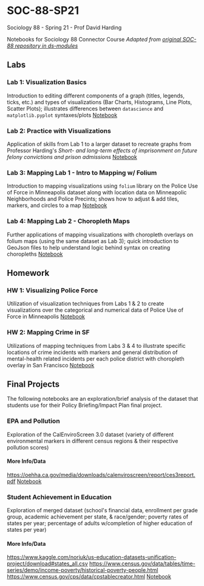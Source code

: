 # SOC-88-SP21
Sociology 88 - Spring 21 - Prof David Harding

Notebooks for Sociology 88 Connector Course
*Adapted from [original SOC-88 repository in ds-modules](https://github.com/ds-modules/SOC-88)* 

## Labs

### Lab 1: Visualization Basics

Introduction to editing different components of a graph (titles, legends, ticks, etc.) and types of visualizations (Bar Charts, Histograms, Line Plots, Scatter Plots); illustrates differences between `datascience` and `matplotlib.pyplot` syntaxes/plots
[Notebook](Intro_to_Visualizations.ipynb)

### Lab 2: Practice with Visualizations

Application of skills from Lab 1 to a larger dataset to recreate graphs from Professor Harding's *Short- and long-term effects of imprisonment on future felony convictions and prison admissions*
[Notebook](Practice_with_Visualizations.ipynb)

### Lab 3: Mapping Lab 1 - Intro to Mapping w/ Folium

Introduction to mapping visualizations using `folium` library on the Police Use of Force in Minneapolis dataset along with location data on Minneapolic Neighborhoods and Police Precints; shows how to adjust & add tiles, markers, and circles to a map
[Notebook](Mapping_Lab_1.ipynb)

### Lab 4: Mapping Lab 2 - Choropleth Maps

Further applications of mapping visualizations with choropleth overlays on folium maps (using the same dataset as Lab 3); quick introduction to GeoJson files to help understand logic behind syntax on creating choropleths
[Notebook](Mapping_Lab_2.ipynb)

## Homework

### HW 1: Visualizing Police Force

Utilization of visualization techniques from Labs 1 & 2 to create visualizations over the categorical and numerical data of Police Use of Force in Minneapolis
[Notebook](Police_Incidents_HW.ipynb)

### HW 2: Mapping Crime in SF

Utilizations of mapping techniques from Labs 3 & 4 to illustrate specific locations of crime incidents with markers and general distribution of mental-health related incidents per each police district with choropleth overlay in San Francisco
[Notebook](Mapping_Crime_in_SF_HW.ipynb)

## Final Projects

The following notebooks are an exploration/brief analysis of the dataset that students use for their Policy Briefing/Impact Plan final project.

### EPA and Pollution

Exploration of the CalEnviroScreen 3.0 dataset (variety of different environmental markers in different census regions & their respective pollution scores)
#### More Info/Data
https://oehha.ca.gov/media/downloads/calenviroscreen/report/ces3report.pdf
[Notebook](Final_Project_EPA.ipynb)

### Student Achievement in Education

Exploration of merged dataset (school's financial data, enrollment per grade group, academic achievement per state, & race/gender; poverty rates of states per year; percentage of adults w/completion of higher education of states per year)
#### More Info/Data
https://www.kaggle.com/noriuk/us-education-datasets-unification-project/download#states_all.csv
https://www.census.gov/data/tables/time-series/demo/income-poverty/historical-poverty-people.html
https://www.census.gov/cps/data/cpstablecreator.html
[Notebook](Final_Project_Education.ipynb)